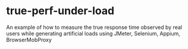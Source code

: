 # true-perf-under-load
An example of how to measure the true response time observed by real users while generating artificial loads using JMeter, Selenium, Appium, BrowserMobProxy
